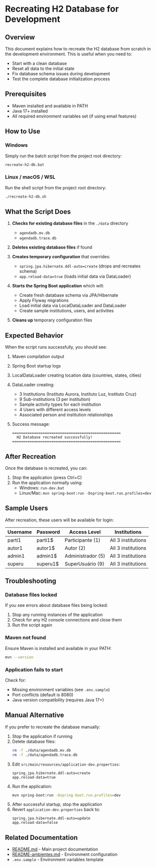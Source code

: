 # Recreating H2 Database for Development

## Overview

This document explains how to recreate the H2 database from scratch in the development environment. This is useful when you need to:

- Start with a clean database
- Reset all data to the initial state
- Fix database schema issues during development
- Test the complete database initialization process

## Prerequisites

- Maven installed and available in PATH
- Java 17+ installed
- All required environment variables set (if using email features)

## How to Use

### Windows

Simply run the batch script from the project root directory:

```cmd
recreate-h2-db.bat
```

### Linux / macOS / WSL

Run the shell script from the project root directory:

```bash
./recreate-h2-db.sh
```

## What the Script Does

1. **Checks for existing database files** in the `./data` directory
   - `agendadb.mv.db`
   - `agendadb.trace.db`

2. **Deletes existing database files** if found

3. **Creates temporary configuration** that overrides:
   - `spring.jpa.hibernate.ddl-auto=create` (drops and recreates schema)
   - `app.reload-data=true` (loads initial data via DataLoader)

4. **Starts the Spring Boot application** which will:
   - Create fresh database schema via JPA/Hibernate
   - Apply Flyway migrations
   - Load initial data via LocalDataLoader and DataLoader
   - Create sample institutions, users, and activities

5. **Cleans up** temporary configuration files

## Expected Behavior

When the script runs successfully, you should see:

1. Maven compilation output
2. Spring Boot startup logs
3. LocalDataLoader creating location data (countries, states, cities)
4. DataLoader creating:
   - 3 Institutions (Instituto Aurora, Instituto Luz, Instituto Cruz)
   - 9 Sub-institutions (3 per institution)
   - Sample activity types for each institution
   - 4 Users with different access levels
   - Associated person and institution relationships

5. Success message:
   ```
   ==================================================
     H2 Database recreated successfully!
   ==================================================
   ```

## After Recreation

Once the database is recreated, you can:

1. Stop the application (press Ctrl+C)
2. Run the application normally using:
   - Windows: `run-dev.bat`
   - Linux/Mac: `mvn spring-boot:run -Dspring-boot.run.profiles=dev`

## Sample Users

After recreation, these users will be available for login:

| Username | Password  | Access Level     | Institutions          |
|----------|-----------|------------------|-----------------------|
| parti1   | parti1$   | Participante (1) | All 3 institutions    |
| autor1   | autor1$   | Autor (2)        | All 3 institutions    |
| admin1   | admin1$   | Administrador (5)| All 3 institutions    |
| superu   | superu1$  | SuperUsuário (9) | All 3 institutions    |

## Troubleshooting

### Database files locked

If you see errors about database files being locked:
1. Stop any running instances of the application
2. Check for any H2 console connections and close them
3. Run the script again

### Maven not found

Ensure Maven is installed and available in your PATH:
```bash
mvn --version
```

### Application fails to start

Check for:
- Missing environment variables (see `.env.sample`)
- Port conflicts (default is 8080)
- Java version compatibility (requires Java 17+)

## Manual Alternative

If you prefer to recreate the database manually:

1. Stop the application if running
2. Delete database files:
   ```bash
   rm -f ./data/agendadb.mv.db
   rm -f ./data/agendadb.trace.db
   ```
3. Edit `src/main/resources/application-dev.properties`:
   ```properties
   spring.jpa.hibernate.ddl-auto=create
   app.reload-data=true
   ```
4. Run the application:
   ```bash
   mvn spring-boot:run -Dspring-boot.run.profiles=dev
   ```
5. After successful startup, stop the application
6. Revert `application-dev.properties` back to:
   ```properties
   spring.jpa.hibernate.ddl-auto=update
   app.reload-data=false
   ```

## Related Documentation

- [README.md](../README.md) - Main project documentation
- [README-ambientes.md](../README-ambientes.md) - Environment configuration
- `.env.sample` - Environment variables template
